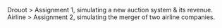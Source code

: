 Drouot  > Assignment 1, simulating a new auction system & its revenue.
<br />
Airline > Assignment 2, simulating the merger of two airline companies. 
